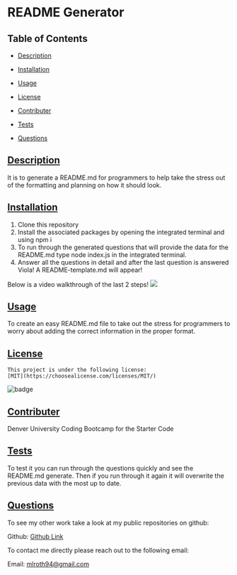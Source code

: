 # README Generator

## Table of Contents

* [Description](#description)

* [Installation](#installation)

* [Usage](#usage)

* [License](#license)

* [Contributer](#contributer)

* [Tests](#tests)

* [Questions](#questions)
 
 ## [Description](#table-of-contents)
 It is to generate a README.md for programmers to help take the stress out of the formatting and planning on how it should look. 

 ## [Installation](#table-of-contents)
 1. Clone this repository 
 2. Install the associated packages by opening the integrated terminal and using npm i 
 3. To run through the generated questions that will provide the data for the README.md type node index.js in the integrated terminal. 
 4. Answer all the questions in detail and after the last question is answered Viola! A README-template.md will appear!

Below is a video walkthrough of the last 2 steps!
<img src="images/Untitled_ Aug 21, 2022 5_45 PM.gif"/>

 ## [Usage](#table-of-contents)
 To create an easy README.md file to take out the stress for programmers to worry about adding the correct information in the proper format.

 ## [License](#table-of-contents) 
    This project is under the following license: 
    [MIT](https://choosealicense.com/licenses/MIT/)
 ![badge](https://img.shields.io/badge/license-MIT-blue )

 ## [Contributer](#table-of-contents)
 Denver University Coding Bootcamp for the Starter Code

 ## [Tests](#table-of-contents)
 To test it you can run through the questions quickly and see the README.md generate. Then if you run through it again it will overwrite the previous data with the most up to date.

 ## [Questions](#table-of-contents)

 To see my other work take a look at my public repositories on github:

 Github: [Github Link](https://github.com/moyuh)


 To contact me directly please reach out to the following email:

 Email: [mlroth94@gmail.com](mailto:mlroth94@gmail.com)

